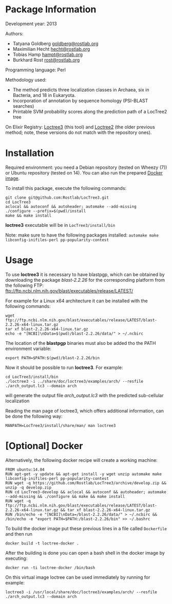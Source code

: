 # Package Information

Development year: 2013

Authors:
* Tatyana Goldberg <goldberg@rostlab.org>
* Maximilian Hecht <hecht@rostlab.org>
* Tobias Hamp <hampt@rostlab.org>
* Burkhard Rost <rost@rostlab.org>

Programming language: Perl

Methodology used:
* The method predicts three localization classes in Archaea, six in Bacteria, and 18 in Eukaryota.
* Incorporation of annotation by sequence homology (PSI-BLAST searches)
* Printable SVM probability scores along the prediction path of a LocTree2 tree

On Elixir Registry: [Loctree3](https://bio.tools/tool/RostLab/LocTree3/1.0.8) (this tool) and [Loctree2](https://bio.tools/tool/tum.de/LocTree2/1) (the older previous method; note, these versions do not match with the repository ones).

# Installation

Required environment: you need a Debian repository (tested on Wheezy (7)) or Ubuntu repository (tested on 14). You can also run the prepared [Docker image](#optional-docker).

To install this package, execute the following commands:
```shell
git clone git@github.com:Rostlab/LocTree3.git
cd LocTree3
aclocal && autoconf && autoheader; automake --add-missing
./configure --prefix=$(pwd)/install
make && make install
```
**loctree3** executable will be in `LocTree3/install/bin`

Note: make sure to have the following packages installed: `automake make libconfig-inifiles-perl pp-popularity-contest`

# Usage

To use **loctree3** it is necessary to have blastpgp, which can be obtained by downloading the package *blast-2.2.26* for the corresponding platform from the following FTP: ftp://ftp.ncbi.nlm.nih.gov/blast/executables/release/LATEST/

For example for a Linux x64 architecture it can be installed with the following commands:
```
wget ftp://ftp.ncbi.nlm.nih.gov/blast/executables/release/LATEST/blast-2.2.26-x64-linux.tar.gz
tar xf blast-2.2.26-x64-linux.tar.gz
echo -e "[NCBI]\nData=$(pwd)/blast-2.2.26/data/" > ~/.ncbirc
```
The location of the **blastpgp** binaries must also be added tho the PATH environment variable:
```
export PATH=$PATH:$(pwd)/blast-2.2.26/bin
```
Now it should be possible to run **loctree3**. For example:
```
cd LocTree3/install/bin
./loctree3 -i ../share/doc/loctree3/examples/arch/ --resfile ./arch_output.lc3 --domain arch
```
will generate the output file *arch_output.lc3* with the predicted sub-cellular localization

Reading the man page of loctree3, which offers additional information, can be done the following way:
```
MANPATH=LocTree3/install/share/man/ man loctree3
```

# [Optional] Docker

Alternatively, the following docker recipe will create a working machine:

```
FROM ubuntu:14.04
RUN apt-get -y update && apt-get install -y wget unzip automake make libconfig-inifiles-perl pp-popularity-contest
RUN wget -q https://github.com/Rostlab/LocTree3/archive/develop.zip && unzip -q develop.zip
RUN cd LocTree3-develop && aclocal && autoconf && autoheader; automake --add-missing && ./configure && make && make install
RUN wget -q ftp://ftp.ncbi.nlm.nih.gov/blast/executables/release/LATEST/blast-2.2.26-x64-linux.tar.gz && tar xf blast-2.2.26-x64-linux.tar.gz
RUN /bin/echo -e "[NCBI]\nData=/blast-2.2.26/data/" > ~/.ncbirc && /bin/echo -e "export PATH=$PATH:/blast-2.2.26/bin" >> ~/.bashrc
```

To build the docker image put these previous lines in a file called `Dockerfile` and then run
```
docker build -t loctree-docker .
```
After the building is done you can open a bash shell in the docker image by executing:
```
docker run -ti loctree-docker /bin/bash
```
On this virtual image loctree can be used immediately by running for example:
```
loctree3 -i /usr/local/share/doc/loctree3/examples/arch/ --resfile ./arch_output.lc3 --domain arch
```
